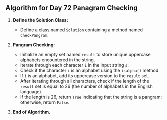 ## Algorithm for Day 72 **Panagram Checking**

1. **Define the Solution Class:**
   - Define a class named `Solution` containing a method named `checkPangram`.

2. **Pangram Checking:**
   - Initialize an empty set named `result` to store unique uppercase alphabets encountered in the string.
   - Iterate through each character `i` in the input string `s`.
   - Check if the character `i` is an alphabet using the `isalpha()` method.
   - If `i` is an alphabet, add its uppercase version to the `result` set.
   - After iterating through all characters, check if the length of the `result` set is equal to 26 (the number of alphabets in the English language).
   - If the length is 26, return `True` indicating that the string is a pangram; otherwise, return `False`.

3. **End of Algorithm.**